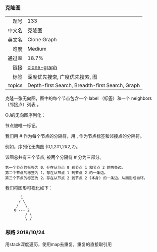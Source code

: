 ### 克隆图
|	|	|
|---:|:---|
|题号|133|
|中文名|克隆图|
|英文名|Clone Graph|
|难度|Medium|
|通过率|18.7%|
|链接|[clone-graph](https://leetcode-cn.com/problems/clone-graph/description/)|
|标签|深度优先搜索, 广度优先搜索, 图|
|topics|Depth-first Search, Breadth-first Search, Graph|


克隆一张无向图，图中的每个节点包含一个 label （标签）和一个 neighbors （邻接点）列表 。

OJ的无向图序列化：

节点被唯一标记。

我们用 # 作为每个节点的分隔符，用 , 作为节点标签和邻接点的分隔符。

例如，序列化无向图 {0,1,2#1,2#2,2}。

该图总共有三个节点, 被两个分隔符  # 分为三部分。

	第一个节点的标签为 0，存在从节点 0 到节点 1 和节点 2 的两条边。
	第二个节点的标签为 1，存在从节点 1 到节点 2 的一条边。
	第三个节点的标签为 2，存在从节点 2 到节点 2 (本身) 的一条边，从而形成自环。

我们将图形可视化如下：

```
       1
      / \
     /   \
    0 --- 2
         / \
         \_/

```



### 思路 2018/10/24
用stack深度遍历，使用map去重复，重复的直接取引用